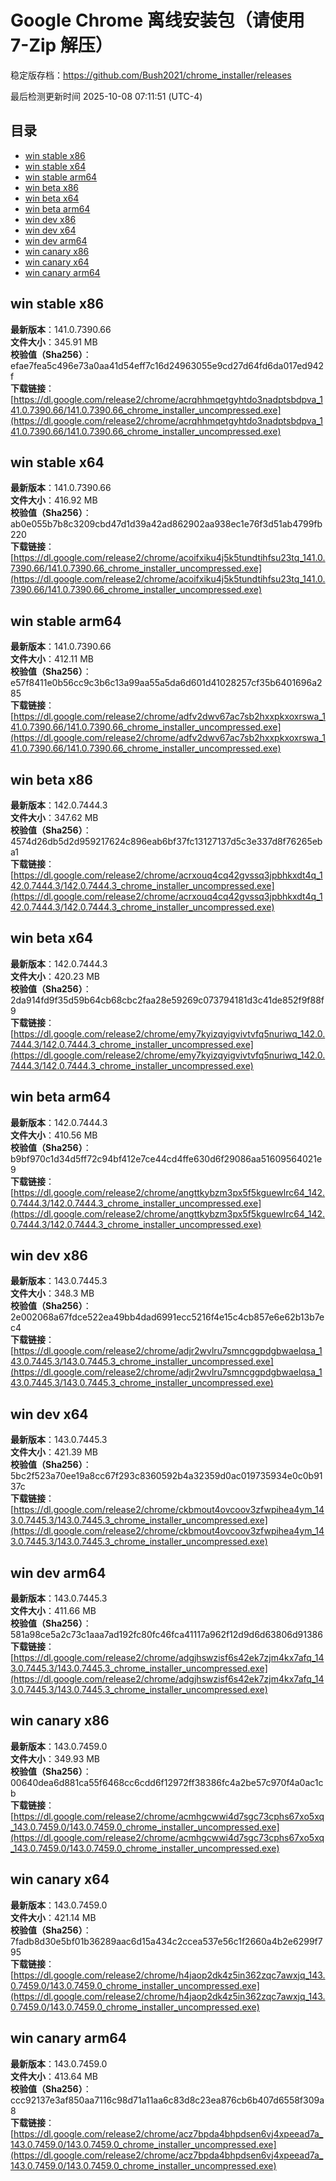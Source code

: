 # Google Chrome 离线安装包（请使用 7-Zip 解压）
稳定版存档：<https://github.com/Bush2021/chrome_installer/releases>

最后检测更新时间
2025-10-08 07:11:51 (UTC-4)

## 目录
* [win stable x86](https://github.com/Bush2021/chrome_installer?tab=readme-ov-file#win-stable-x86)
* [win stable x64](https://github.com/Bush2021/chrome_installer?tab=readme-ov-file#win-stable-x64)
* [win stable arm64](https://github.com/Bush2021/chrome_installer?tab=readme-ov-file#win-stable-arm64)
* [win beta x86](https://github.com/Bush2021/chrome_installer?tab=readme-ov-file#win-beta-x86)
* [win beta x64](https://github.com/Bush2021/chrome_installer?tab=readme-ov-file#win-beta-x64)
* [win beta arm64](https://github.com/Bush2021/chrome_installer?tab=readme-ov-file#win-beta-arm64)
* [win dev x86](https://github.com/Bush2021/chrome_installer?tab=readme-ov-file#win-dev-x86)
* [win dev x64](https://github.com/Bush2021/chrome_installer?tab=readme-ov-file#win-dev-x64)
* [win dev arm64](https://github.com/Bush2021/chrome_installer?tab=readme-ov-file#win-dev-arm64)
* [win canary x86](https://github.com/Bush2021/chrome_installer?tab=readme-ov-file#win-canary-x86)
* [win canary x64](https://github.com/Bush2021/chrome_installer?tab=readme-ov-file#win-canary-x64)
* [win canary arm64](https://github.com/Bush2021/chrome_installer?tab=readme-ov-file#win-canary-arm64)

## win stable x86
**最新版本**：141.0.7390.66  
**文件大小**：345.91 MB  
**校验值（Sha256）**：efae7fea5c496e73a0aa41d54eff7c16d24963055e9cd27d64fd6da017ed942f  
**下载链接**：[https://dl.google.com/release2/chrome/acrqhhmqetgyhtdo3nadptsbdpva_141.0.7390.66/141.0.7390.66_chrome_installer_uncompressed.exe](https://dl.google.com/release2/chrome/acrqhhmqetgyhtdo3nadptsbdpva_141.0.7390.66/141.0.7390.66_chrome_installer_uncompressed.exe)  

## win stable x64
**最新版本**：141.0.7390.66  
**文件大小**：416.92 MB  
**校验值（Sha256）**：ab0e055b7b8c3209cbd47d1d39a42ad862902aa938ec1e76f3d51ab4799fb220  
**下载链接**：[https://dl.google.com/release2/chrome/acoifxiku4j5k5tundtihfsu23tq_141.0.7390.66/141.0.7390.66_chrome_installer_uncompressed.exe](https://dl.google.com/release2/chrome/acoifxiku4j5k5tundtihfsu23tq_141.0.7390.66/141.0.7390.66_chrome_installer_uncompressed.exe)  

## win stable arm64
**最新版本**：141.0.7390.66  
**文件大小**：412.11 MB  
**校验值（Sha256）**：e57f8411e0b56cc9c3b6c13a99aa55a5da6d601d41028257cf35b6401696a285  
**下载链接**：[https://dl.google.com/release2/chrome/adfv2dwv67ac7sb2hxxpkxoxrswa_141.0.7390.66/141.0.7390.66_chrome_installer_uncompressed.exe](https://dl.google.com/release2/chrome/adfv2dwv67ac7sb2hxxpkxoxrswa_141.0.7390.66/141.0.7390.66_chrome_installer_uncompressed.exe)  

## win beta x86
**最新版本**：142.0.7444.3  
**文件大小**：347.62 MB  
**校验值（Sha256）**：4574d26db5d2d959217624c896eab6bf37fc13127137d5c3e337d8f76265eba1  
**下载链接**：[https://dl.google.com/release2/chrome/acrxouq4cq42gvssq3jpbhkxdt4q_142.0.7444.3/142.0.7444.3_chrome_installer_uncompressed.exe](https://dl.google.com/release2/chrome/acrxouq4cq42gvssq3jpbhkxdt4q_142.0.7444.3/142.0.7444.3_chrome_installer_uncompressed.exe)  

## win beta x64
**最新版本**：142.0.7444.3  
**文件大小**：420.23 MB  
**校验值（Sha256）**：2da914fd9f35d59b64cb68cbc2faa28e59269c073794181d3c41de852f9f88f9  
**下载链接**：[https://dl.google.com/release2/chrome/emy7kyizqyigvivtvfq5nuriwq_142.0.7444.3/142.0.7444.3_chrome_installer_uncompressed.exe](https://dl.google.com/release2/chrome/emy7kyizqyigvivtvfq5nuriwq_142.0.7444.3/142.0.7444.3_chrome_installer_uncompressed.exe)  

## win beta arm64
**最新版本**：142.0.7444.3  
**文件大小**：410.56 MB  
**校验值（Sha256）**：b9bf970c1d34d5ff72c94bf412e7ce44cd4ffe630d6f29086aa51609564021e9  
**下载链接**：[https://dl.google.com/release2/chrome/angttkybzm3px5f5kguewlrc64_142.0.7444.3/142.0.7444.3_chrome_installer_uncompressed.exe](https://dl.google.com/release2/chrome/angttkybzm3px5f5kguewlrc64_142.0.7444.3/142.0.7444.3_chrome_installer_uncompressed.exe)  

## win dev x86
**最新版本**：143.0.7445.3  
**文件大小**：348.3 MB  
**校验值（Sha256）**：2e002068a67fdce522ea49bb4dad6991ecc5216f4e15c4cb857e6e62b13b7ec4  
**下载链接**：[https://dl.google.com/release2/chrome/adjr2wvlru7smncggpdgbwaelqsa_143.0.7445.3/143.0.7445.3_chrome_installer_uncompressed.exe](https://dl.google.com/release2/chrome/adjr2wvlru7smncggpdgbwaelqsa_143.0.7445.3/143.0.7445.3_chrome_installer_uncompressed.exe)  

## win dev x64
**最新版本**：143.0.7445.3  
**文件大小**：421.39 MB  
**校验值（Sha256）**：5bc2f523a70ee19a8cc67f293c8360592b4a32359d0ac019735934e0c0b9137c  
**下载链接**：[https://dl.google.com/release2/chrome/ckbmout4ovcoov3zfwpihea4ym_143.0.7445.3/143.0.7445.3_chrome_installer_uncompressed.exe](https://dl.google.com/release2/chrome/ckbmout4ovcoov3zfwpihea4ym_143.0.7445.3/143.0.7445.3_chrome_installer_uncompressed.exe)  

## win dev arm64
**最新版本**：143.0.7445.3  
**文件大小**：411.66 MB  
**校验值（Sha256）**：581a98ce5a2c73c1aaa7ad192fc80fc46fca41117a962f12d9d6d63806d91386  
**下载链接**：[https://dl.google.com/release2/chrome/adgjhswzisf6s42ek7zjm4kx7afq_143.0.7445.3/143.0.7445.3_chrome_installer_uncompressed.exe](https://dl.google.com/release2/chrome/adgjhswzisf6s42ek7zjm4kx7afq_143.0.7445.3/143.0.7445.3_chrome_installer_uncompressed.exe)  

## win canary x86
**最新版本**：143.0.7459.0  
**文件大小**：349.93 MB  
**校验值（Sha256）**：00640dea6d881ca55f6468cc6cdd6f12972ff38386fc4a2be57c970f4a0ac1cb  
**下载链接**：[https://dl.google.com/release2/chrome/acmhgcwwi4d7sgc73cphs67xo5xq_143.0.7459.0/143.0.7459.0_chrome_installer_uncompressed.exe](https://dl.google.com/release2/chrome/acmhgcwwi4d7sgc73cphs67xo5xq_143.0.7459.0/143.0.7459.0_chrome_installer_uncompressed.exe)  

## win canary x64
**最新版本**：143.0.7459.0  
**文件大小**：421.14 MB  
**校验值（Sha256）**：7fadb8d30e5bf01b36289aac6d15a434c2ccea537e56c1f2660a4b2e6299f795  
**下载链接**：[https://dl.google.com/release2/chrome/h4jaop2dk4z5in362zqc7awxjq_143.0.7459.0/143.0.7459.0_chrome_installer_uncompressed.exe](https://dl.google.com/release2/chrome/h4jaop2dk4z5in362zqc7awxjq_143.0.7459.0/143.0.7459.0_chrome_installer_uncompressed.exe)  

## win canary arm64
**最新版本**：143.0.7459.0  
**文件大小**：413.64 MB  
**校验值（Sha256）**：ccc92137e3af850aa7116c98d71a11aa6c83d8c23ea876cb6b407d6558f309a8  
**下载链接**：[https://dl.google.com/release2/chrome/acz7bpda4bhpdsen6vj4xpeead7a_143.0.7459.0/143.0.7459.0_chrome_installer_uncompressed.exe](https://dl.google.com/release2/chrome/acz7bpda4bhpdsen6vj4xpeead7a_143.0.7459.0/143.0.7459.0_chrome_installer_uncompressed.exe)  

